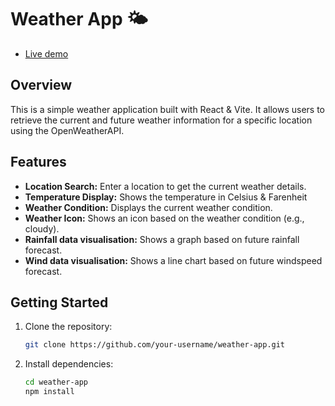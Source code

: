 # Weather App 🌤️

- [Live demo](https://whatstheweatherlike.vercel.app/)

## Overview

This is a simple weather application built with React & Vite. It allows users to retrieve the current and future weather information for a specific location using the OpenWeatherAPI.

## Features

- **Location Search:** Enter a location to get the current weather details.
- **Temperature Display:** Shows the temperature in Celsius & Farenheit
- **Weather Condition:** Displays the current weather condition.
- **Weather Icon:** Shows an icon based on the weather condition (e.g., cloudy).
- **Rainfall data visualisation:** Shows a graph based on future rainfall forecast.
- **Wind data visualisation:** Shows a line chart  based on future windspeed forecast.

## Getting Started

1. Clone the repository:

   ```bash
   git clone https://github.com/your-username/weather-app.git

2. Install dependencies:
   ```bash
   cd weather-app
   npm install


